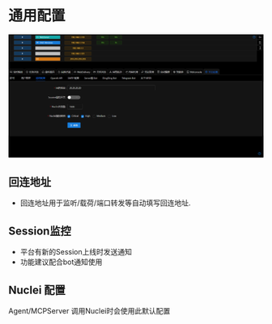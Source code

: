 # 通用配置

![img.png](webp/common_config/img.png)

## 回连地址

+ 回连地址用于监听/载荷/端口转发等自动填写回连地址.

## Session监控

+ 平台有新的Session上线时发送通知
+ 功能建议配合bot通知使用

## Nuclei 配置
Agent/MCPServer 调用Nuclei时会使用此默认配置